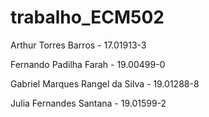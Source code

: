 # trabalho_ECM502

Arthur Torres Barros - 17.01913-3

Fernando Padilha Farah - 19.00499-0

Gabriel Marques Rangel da Silva - 19.01288-8

Julia Fernandes Santana - 19.01599-2
